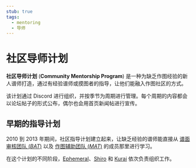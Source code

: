 ```yaml
---
stub: true
tags:
  - mentoring
  - 导师
---
```


# 社区导师计划

**社区导师计划** (**Community Mentorship Program**) 是一种为缺乏作图经验的新人谱师打造，通过有经验谱师或摸图者的指导，让他们能融入作图社区的方式。

该计划通过 Discord 进行组织，并按季节为周期进行管理。每个周期的内容都会以论坛帖子的形式公布，偶尔也会用首页新闻帖进行宣传。

<!-- TODO: fill with current mentorship information -->

## 早期的指导计划

2010 到 2013 年期间，社区指导计划建立起来，让缺乏经验的谱师能直接从 [谱面审核团队 (*BAT*)](/wiki/People/Beatmap_Appreciation_Team) 以及 [作图辅助团队 (*MAT*)](/wiki/People/Mapping_Assistance_Team) 的成员那里进行学习。

在这个计划的不同阶段，[Ephemeral](https://osu.ppy.sh/users/102335)、[Shiro](https://osu.ppy.sh/users/113005) 和 [Kurai](https://osu.ppy.sh/users/77089) 依次负责组织工作。